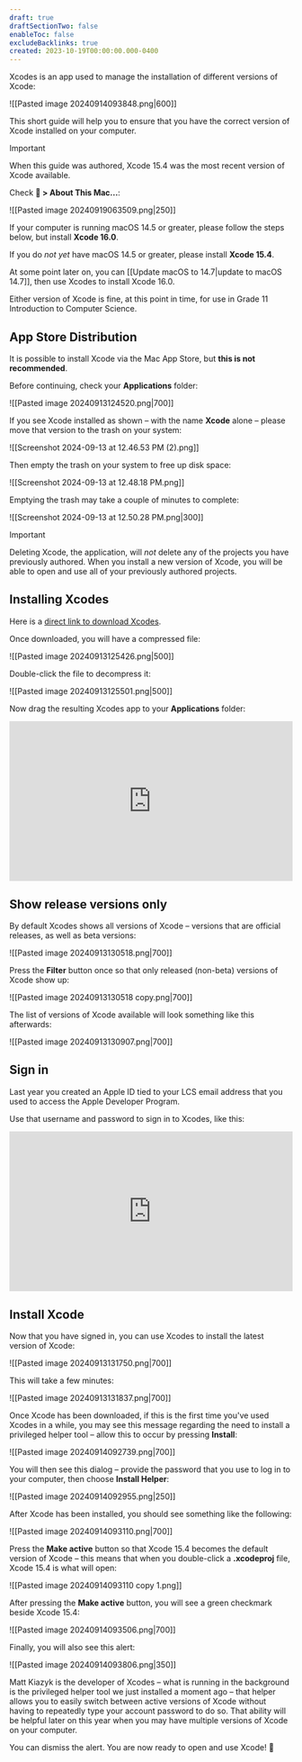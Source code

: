 ```yaml
---
draft: true
draftSectionTwo: false
enableToc: false
excludeBacklinks: true
created: 2023-10-19T00:00:00.000-0400
---
```

Xcodes is an app used to manage the installation of different versions of Xcode:

![[Pasted image 20240914093848.png|600]]

This short guide will help you to ensure that you have the correct version of Xcode installed on your computer.

> [!IMPORTANT]
> 
> When this guide was authored, Xcode 15.4 was the most recent version of Xcode available.
> 
> Check ** > About This Mac...**:
> 
> ![[Pasted image 20240919063509.png|250]]
> 
> If your computer is running macOS 14.5 or greater, please follow the steps below, but install **Xcode 16.0**.
> 
> If you do *not yet* have macOS 14.5 or greater, please install **Xcode 15.4**.
> 
> At some point later on, you can [[Update macOS to 14.7|update to macOS 14.7]], then use Xcodes to install Xcode 16.0.
> 
> Either version of Xcode is fine, at this point in time, for use in Grade 11 Introduction to Computer Science.

## App Store Distribution

It is possible to install Xcode via the Mac App Store, but **this is not recommended**.

Before continuing, check your **Applications** folder:

![[Pasted image 20240913124520.png|700]]

If you see Xcode installed as shown – with the name **Xcode** alone – please move that version to the trash on your system:

![[Screenshot 2024-09-13 at 12.46.53 PM (2).png]]

Then empty the trash on your system to free up disk space:

![[Screenshot 2024-09-13 at 12.48.18 PM.png]]

Emptying the trash may take a couple of minutes to complete:

![[Screenshot 2024-09-13 at 12.50.28 PM.png|300]]

> [!IMPORTANT]
> 
> Deleting Xcode, the application, will *not* delete any of the projects you have previously authored. When you install a new version of Xcode, you will be able to open and use all of your previously authored projects.

## Installing Xcodes

Here is a [direct link to download Xcodes](https://github.com/XcodesOrg/XcodesApp/releases/download/v2.2.0b27/Xcodes.zip).

Once downloaded, you will have a compressed file:

![[Pasted image 20240913125426.png|500]]

Double-click the file to decompress it:

![[Pasted image 20240913125501.png|500]]

Now drag the resulting Xcodes app to your **Applications** folder:

<div style="padding:56.25% 0 0 0;position:relative;">
	<iframe src="https://player.vimeo.com/video/1009252540?h=4c5cea7dfd&amp;badge=0&amp;autopause=0&amp;player_id=0&amp;app_id=58479&portrait=0&byline=0&title=0" frameborder="0" allow="autoplay; fullscreen; picture-in-picture; clipboard-write" style="position:absolute;top:0;left:0;width:100%;height:100%;" title="Opening the Teamspace">
	</iframe>
	</div>
<script src="https://player.vimeo.com/api/player.js"></script>

## Show release versions only

By default Xcodes shows all versions of Xcode – versions that are official releases, as well as beta versions:

![[Pasted image 20240913130518.png|700]]

Press the **Filter** button once so that only released (non-beta) versions of Xcode show up:

![[Pasted image 20240913130518 copy.png|700]]

The list of versions of Xcode available will look something like this afterwards:

![[Pasted image 20240913130907.png|700]]

## Sign in

Last year you created an Apple ID tied to your LCS email address that you used to access the Apple Developer Program.

Use that username and password to sign in to Xcodes, like this:

<div style="padding:56.25% 0 0 0;position:relative;">
	<iframe src="https://player.vimeo.com/video/1009257879?h=4e00ec388c&amp;badge=0&amp;autopause=0&amp;player_id=0&amp;app_id=58479&portrait=0&byline=0&title=0" frameborder="0" allow="autoplay; fullscreen; picture-in-picture; clipboard-write" style="position:absolute;top:0;left:0;width:100%;height:100%;" title="Opening the Teamspace">
	</iframe>
	</div>
<script src="https://player.vimeo.com/api/player.js"></script>

## Install Xcode

Now that you have signed in, you can use Xcodes to install the latest version of Xcode:

![[Pasted image 20240913131750.png|700]]

This will take a few minutes:

![[Pasted image 20240913131837.png|700]]

Once Xcode has been downloaded, if this is the first time you've used Xcodes in a while, you may see this message regarding the need to install a privileged helper tool – allow this to occur by pressing **Install**:

![[Pasted image 20240914092739.png|700]]

You will then see this dialog – provide the password that you use to log in to your computer, then choose **Install Helper**:

![[Pasted image 20240914092955.png|250]]

After Xcode has been installed, you should see something like the following:

![[Pasted image 20240914093110.png|700]]

Press the **Make active** button so that Xcode 15.4 becomes the default version of Xcode – this means that when you double-click a **.xcodeproj** file, Xcode 15.4 is what will open:

![[Pasted image 20240914093110 copy 1.png]]

After pressing the **Make active** button, you will see a green checkmark beside Xcode 15.4:

![[Pasted image 20240914093506.png|700]]

Finally, you will also see this alert:

![[Pasted image 20240914093806.png|350]]

Matt Kiazyk is the developer of Xcodes – what is running in the background is the privileged helper tool we just installed a moment ago – that helper allows you to easily switch between active versions of Xcode without having to repeatedly type your account password to do so. That ability will be helpful later on this year when you may have multiple versions of Xcode on your computer.

You can dismiss the alert. You are now ready to open and use Xcode! 🚀